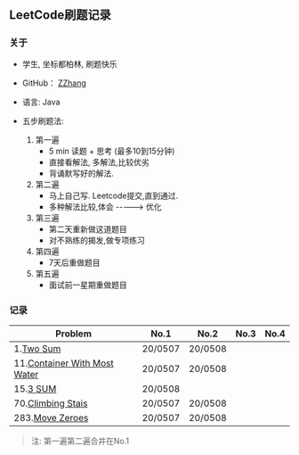 ## LeetCode刷题记录

### 关于
- 学生, 坐标都柏林, 刷题快乐

- GitHub： [ZZhang](https://github.com/ZhongyanZHANG)

- 语言: Java

- 五步刷题法: 
  1. 第一遍
     * 5 min 读题 + 思考 (最多10到15分钟)
     * 直接看解法, 多解法,比较优劣
     * 背诵默写好的解法.
  2. 第二遍
      * 马上自己写. Leetcode提交,直到通过.
      * 多种解法比较,体会 -----> 优化
  3. 第三遍
       * 第二天重新做这道题目
       * 对不熟练的揭发,做专项练习
  4. 第四遍 
       * 7天后重做题目
  5. 第五遍
       * 面试前一星期重做题目

### 记录
| Problem    | No.1    | No.2 | No.3 | No.4 |
| ---------- | ------- | ---- | ---- | ---- |
| 1.[Two Sum](1.TwoSum/Solution.java) | 20/0507 |  20/0508    |      |      |
| 11.[Container With Most Water](11.Container_With_Most_Water/Solution.java) |  20/0507  |   20/0508   |      |      |
| 15.[3 SUM](15.3SUM/Solution.java) |   20/0508    |      |      |      |
| 70.[Climbing Stais](70.ClimbingStairs/Solution.java) |   20/0507    |    20/0508  |      |      |
| 283.[Move Zeroes](283.MoveZeroes/Solution.java) | 20/0507  |    20/0508  |      |      |

> 注: 第一遍第二遍合并在No.1